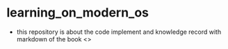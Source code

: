 # learning_on_modern_os
+ this repository is about the code implement and knowledge record with markdown of the book <<modern operation system>>